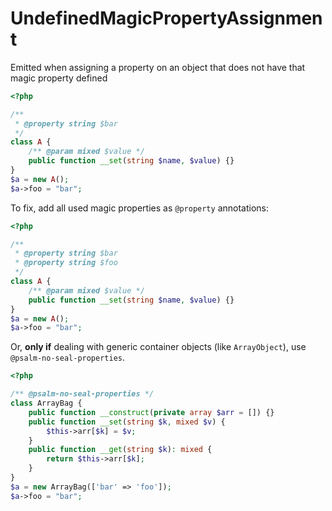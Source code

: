 # UndefinedMagicPropertyAssignment

Emitted when assigning a property on an object that does not have that magic property defined

```php
<?php

/**
 * @property string $bar
 */
class A {
    /** @param mixed $value */
    public function __set(string $name, $value) {}
}
$a = new A();
$a->foo = "bar";
```

To fix, add all used magic properties as `@property` annotations: 

```php
<?php

/**
 * @property string $bar
 * @property string $foo
 */
class A {
    /** @param mixed $value */
    public function __set(string $name, $value) {}
}
$a = new A();
$a->foo = "bar";
```

Or, **only if** dealing with generic container objects (like `ArrayObject`), use `@psalm-no-seal-properties`.

```php
<?php

/** @psalm-no-seal-properties */
class ArrayBag {
    public function __construct(private array $arr = []) {}
    public function __set(string $k, mixed $v) {
        $this->arr[$k] = $v;
    }
    public function __get(string $k): mixed {
        return $this->arr[$k];
    }
}
$a = new ArrayBag(['bar' => 'foo']);
$a->foo = "bar";
```
